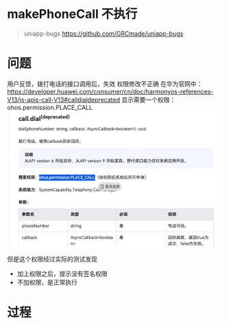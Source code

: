 # makePhoneCall 不执行
> uniapp-bugs https://github.com/GRCmade/uniapp-bugs

# 问题
用户反馈，拨打电话的接口调用后，失效
权限修改不正确
在华为官网中： https://developer.huawei.com/consumer/cn/doc/harmonyos-references-V13/js-apis-call-V13#calldialdeprecated 
显示需要一个权限：ohos.permission.PLACE_CALL
![](README_files/1.jpg)

但是这个权限经过实际的测试发现
- 加上权限之后，提示没有签名权限
- 不加权限，是正常执行

# 过程

